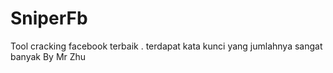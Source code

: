 # SniperFb
Tool cracking facebook terbaik . terdapat kata kunci yang jumlahnya sangat banyak By Mr Zhu
